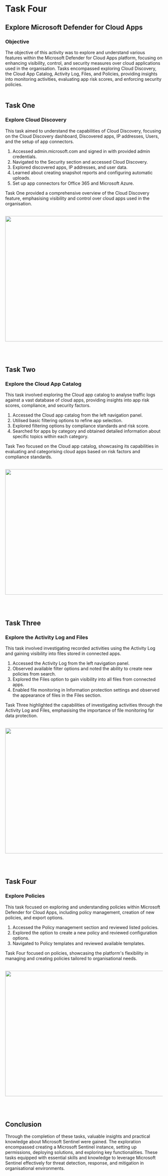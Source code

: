 # Task Four

<h2>Explore Microsoft Defender for Cloud Apps</h2>
<h3>Objective</h3>

The objective of this activity was to explore and understand various features within the Microsoft Defender for Cloud Apps platform, focusing on enhancing visibility, control,
and security measures over cloud applications used in the organisation. 
Tasks encompassed exploring Cloud Discovery, the Cloud App Catalog, Activity Log, Files, and Policies, providing insights into monitoring activities, evaluating app risk scores, and enforcing security policies.
<br/>
<br/>

<h2>Task One</h2> 
<h3>Explore Cloud Discovery</h3>

This task aimed to understand the capabilities of Cloud Discovery, focusing on the Cloud Discovery dashboard, Discovered apps, IP addresses, Users, and the setup of app connectors.

  1. Accessed admin.microsoft.com and signed in with provided admin credentials.
  2. Navigated to the Security section and accessed Cloud Discovery.
  3. Explored discovered apps, IP addresses, and user data.
  4. Learned about creating snapshot reports and configuring automatic uploads.
  5. Set up app connectors for Office 365 and Microsoft Azure.

Task One provided a comprehensive overview of the Cloud Discovery feature, emphasising visibility and control over cloud apps used in the organisation.
<br/>
<br/>

<p align="center">
<img src="https://i.imgur.com/oVcrbY5.png" width="600" height="400">
<br />
<p align="left"><br />
<br/>

<h2>Task Two</h2> 
<h3>Explore the Cloud App Catalog</h3>

This task involved exploring the Cloud app catalog to analyse traffic logs against a vast database of cloud apps, providing insights into app risk scores, compliance, and security factors.

  1. Accessed the Cloud app catalog from the left navigation panel.
  2. Utilised basic filtering options to refine app selection.
  3. Explored filtering options by compliance standards and risk score.
  4. Searched for apps by category and obtained detailed information about specific topics within each category.

Task Two focused on the Cloud app catalog, showcasing its capabilities in evaluating and categorising cloud apps based on risk factors and compliance standards.
<br/>
<br/>

<p align="center">
<img src="https://i.imgur.com/5dlpRhl.png" width="600" height="400">
<br />
<p align="left"><br />
<br/>

<h2>Task Three</h2> 
<h3>Explore the Activity Log and Files</h3>

This task involved investigating recorded activities using the Activity Log and gaining visibility into files stored in connected apps.

  1. Accessed the Activity Log from the left navigation panel.
  2. Observed available filter options and noted the ability to create new policies from search.
  3. Explored the Files option to gain visibility into all files from connected apps.
  4. Enabled file monitoring in Information protection settings and observed the appearance of files in the Files section.

Task Three highlighted the capabilities of investigating activities through the Activity Log and Files, emphasising the importance of file monitoring for data protection.
<br/>
<br/>

<p align="center">
<img src="https://i.imgur.com/bTDr9g0.png" width="600" height="400">
<br />
<p align="left"><br />
<br/>

<h2>Task Four</h2> 
<h3>Explore Policies</h3>

This task focused on exploring and understanding policies within Microsoft Defender for Cloud Apps, including policy management, creation of new policies, and export options.

  1. Accessed the Policy management section and reviewed listed policies.
  2. Explored the option to create a new policy and reviewed configuration options.
  3. Navigated to Policy templates and reviewed available templates.

Task Four focused on policies, showcasing the platform's flexibility in managing and creating policies tailored to organisational needs.
<br/>
<br/>

<p align="center">
<img src="https://i.imgur.com/yindrD3.png" width="600" height="400">
<br />
<p align="left"><br />
<br/>

<h2>Conclusion</h2>
Through the completion of these tasks, valuable insights and practical knowledge about Microsoft Sentinel were gained. 
The exploration encompassed creating a Microsoft Sentinel instance, setting up permissions, deploying solutions, and exploring key functionalities. 
These tasks equipped with essential skills and knowledge to leverage Microsoft Sentinel effectively for threat detection, response, and mitigation in organisational environments.
<br/>
<br/>

